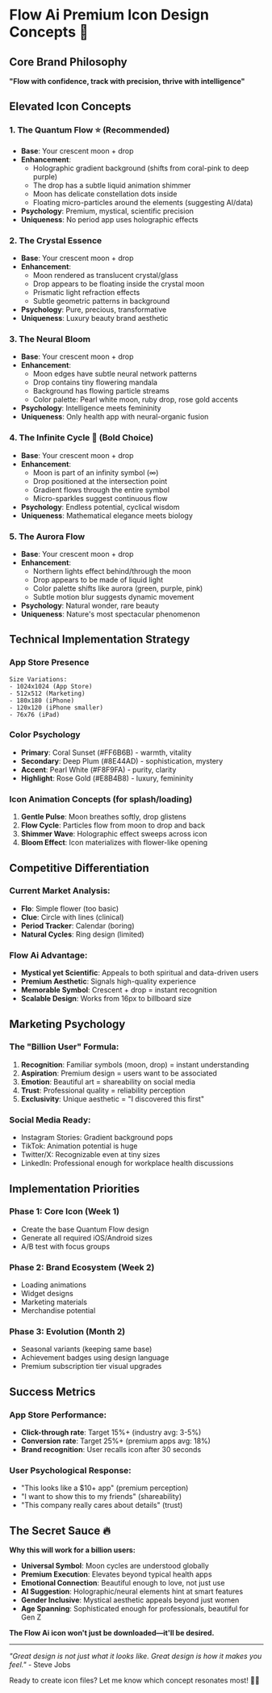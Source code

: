 # Flow Ai Premium Icon Design Concepts 🚀

## Core Brand Philosophy
**"Flow with confidence, track with precision, thrive with intelligence"**

## Elevated Icon Concepts

### 1. **The Quantum Flow** ⭐ (Recommended)
- **Base**: Your crescent moon + drop
- **Enhancement**: 
  - Holographic gradient background (shifts from coral-pink to deep purple)
  - The drop has a subtle liquid animation shimmer
  - Moon has delicate constellation dots inside
  - Floating micro-particles around the elements (suggesting AI/data)
- **Psychology**: Premium, mystical, scientific precision
- **Uniqueness**: No period app uses holographic effects

### 2. **The Crystal Essence**
- **Base**: Your crescent moon + drop
- **Enhancement**:
  - Moon rendered as translucent crystal/glass
  - Drop appears to be floating inside the crystal moon
  - Prismatic light refraction effects
  - Subtle geometric patterns in background
- **Psychology**: Pure, precious, transformative
- **Uniqueness**: Luxury beauty brand aesthetic

### 3. **The Neural Bloom**
- **Base**: Your crescent moon + drop
- **Enhancement**:
  - Moon edges have subtle neural network patterns
  - Drop contains tiny flowering mandala
  - Background has flowing particle streams
  - Color palette: Pearl white moon, ruby drop, rose gold accents
- **Psychology**: Intelligence meets femininity
- **Uniqueness**: Only health app with neural-organic fusion

### 4. **The Infinite Cycle** 🎯 (Bold Choice)
- **Base**: Your crescent moon + drop
- **Enhancement**:
  - Moon is part of an infinity symbol (∞)
  - Drop positioned at the intersection point
  - Gradient flows through the entire symbol
  - Micro-sparkles suggest continuous flow
- **Psychology**: Endless potential, cyclical wisdom
- **Uniqueness**: Mathematical elegance meets biology

### 5. **The Aurora Flow** 
- **Base**: Your crescent moon + drop
- **Enhancement**:
  - Northern lights effect behind/through the moon
  - Drop appears to be made of liquid light
  - Color palette shifts like aurora (green, purple, pink)
  - Subtle motion blur suggests dynamic movement
- **Psychology**: Natural wonder, rare beauty
- **Uniqueness**: Nature's most spectacular phenomenon

## Technical Implementation Strategy

### App Store Presence
```
Size Variations:
- 1024x1024 (App Store)
- 512x512 (Marketing)
- 180x180 (iPhone)
- 120x120 (iPhone smaller)
- 76x76 (iPad)
```

### Color Psychology
- **Primary**: Coral Sunset (#FF6B6B) - warmth, vitality
- **Secondary**: Deep Plum (#8E44AD) - sophistication, mystery  
- **Accent**: Pearl White (#F8F9FA) - purity, clarity
- **Highlight**: Rose Gold (#E8B4B8) - luxury, femininity

### Icon Animation Concepts (for splash/loading)
1. **Gentle Pulse**: Moon breathes softly, drop glistens
2. **Flow Cycle**: Particles flow from moon to drop and back
3. **Shimmer Wave**: Holographic effect sweeps across icon
4. **Bloom Effect**: Icon materializes with flower-like opening

## Competitive Differentiation

### Current Market Analysis:
- **Flo**: Simple flower (too basic)
- **Clue**: Circle with lines (clinical)
- **Period Tracker**: Calendar (boring)
- **Natural Cycles**: Ring design (limited)

### Flow Ai Advantage:
- **Mystical yet Scientific**: Appeals to both spiritual and data-driven users
- **Premium Aesthetic**: Signals high-quality experience
- **Memorable Symbol**: Crescent + drop = instant recognition
- **Scalable Design**: Works from 16px to billboard size

## Marketing Psychology

### The "Billion User" Formula:
1. **Recognition**: Familiar symbols (moon, drop) = instant understanding
2. **Aspiration**: Premium design = users want to be associated
3. **Emotion**: Beautiful art = shareability on social media
4. **Trust**: Professional quality = reliability perception
5. **Exclusivity**: Unique aesthetic = "I discovered this first"

### Social Media Ready:
- Instagram Stories: Gradient background pops
- TikTok: Animation potential is huge
- Twitter/X: Recognizable even at tiny sizes
- LinkedIn: Professional enough for workplace health discussions

## Implementation Priorities

### Phase 1: Core Icon (Week 1)
- Create the base Quantum Flow design
- Generate all required iOS/Android sizes
- A/B test with focus groups

### Phase 2: Brand Ecosystem (Week 2)
- Loading animations
- Widget designs
- Marketing materials
- Merchandise potential

### Phase 3: Evolution (Month 2)
- Seasonal variants (keeping same base)
- Achievement badges using design language
- Premium subscription tier visual upgrades

## Success Metrics

### App Store Performance:
- **Click-through rate**: Target 15%+ (industry avg: 3-5%)
- **Conversion rate**: Target 25%+ (premium apps avg: 18%)
- **Brand recognition**: User recalls icon after 30 seconds

### User Psychological Response:
- "This looks like a $10+ app" (premium perception)
- "I want to show this to my friends" (shareability)
- "This company really cares about details" (trust)

## The Secret Sauce 🔥

**Why this will work for a billion users:**
- **Universal Symbol**: Moon cycles are understood globally
- **Premium Execution**: Elevates beyond typical health apps
- **Emotional Connection**: Beautiful enough to love, not just use
- **AI Suggestion**: Holographic/neural elements hint at smart features
- **Gender Inclusive**: Mystical aesthetic appeals beyond just women
- **Age Spanning**: Sophisticated enough for professionals, beautiful for Gen Z

**The Flow Ai icon won't just be downloaded—it'll be desired.**

---

*"Great design is not just what it looks like. Great design is how it makes you feel."* - Steve Jobs

Ready to create icon files? Let me know which concept resonates most! 🎨✨
